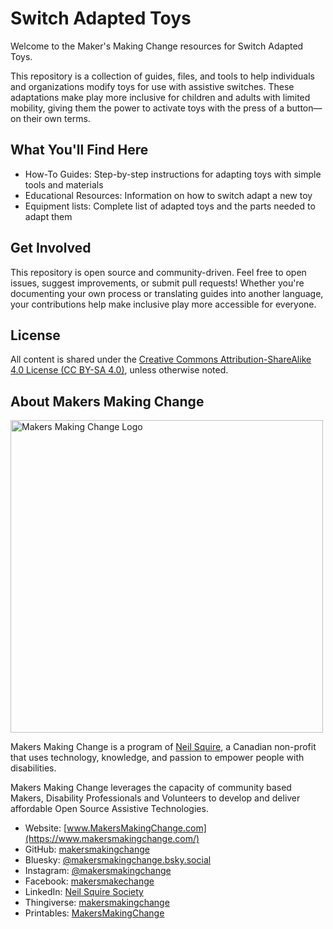 # Switch Adapted Toys
Welcome to the Maker's Making Change resources for Switch Adapted Toys.

This repository is a collection of guides, files, and tools to help individuals and organizations modify toys for use with assistive switches. These adaptations make play more inclusive for children and adults with limited mobility, giving them the power to activate toys with the press of a button—on their own terms.

## What You'll Find Here
 - How-To Guides: Step-by-step instructions for adapting toys with simple tools and materials
 - Educational Resources: Information on how to switch adapt a new toy
 - Equipment lists: Complete list of adapted toys and the parts needed to adapt them
 <!-- - Workshop Materials: Handouts and presentation slides for toy hackathons and build nights -->

<!--
## Who This Is For
 - Makers and volunteers interested in assistive technology
 - Therapists and educators supporting play-based learning
 - Families looking to adapt toys at home
 - Nonprofits and schools running toy adaptation workshops
-->

## Get Involved
This repository is open source and community-driven. Feel free to open issues, suggest improvements, or submit pull requests! Whether you're documenting your own process or translating guides into another language, your contributions help make inclusive play more accessible for everyone.

## License
All content is shared under the [Creative Commons Attribution-ShareAlike 4.0 License (CC BY-SA 4.0)](https://creativecommons.org/licenses/by-sa/4.0/), unless otherwise noted.


<!-- ABOUT MMC START -->
## About Makers Making Change
[<img src="https://raw.githubusercontent.com/makersmakingchange/makersmakingchange/main/img/mmc_logo.svg" width="500" alt="Makers Making Change Logo">](https://www.makersmakingchange.com/)

Makers Making Change is a program of [Neil Squire](https://www.neilsquire.ca/), a Canadian non-profit that uses technology, knowledge, and passion to empower people with disabilities.

Makers Making Change leverages the capacity of community based Makers, Disability Professionals and Volunteers to develop and deliver affordable Open Source Assistive Technologies.

 - Website: [www.MakersMakingChange.com](https://www.makersmakingchange.com/)
 - GitHub: [makersmakingchange](https://github.com/makersmakingchange)
 - Bluesky: [@makersmakingchange.bsky.social](https://bsky.app/profile/makersmakingchange.bsky.social)
 - Instagram: [@makersmakingchange](https://www.instagram.com/makersmakingchange)
 - Facebook: [makersmakechange](https://www.facebook.com/makersmakechange)
 - LinkedIn: [Neil Squire Society](https://www.linkedin.com/company/neil-squire-society/)
 - Thingiverse: [makersmakingchange](https://www.thingiverse.com/makersmakingchange/about)
 - Printables: [MakersMakingChange](https://www.printables.com/@MakersMakingChange)
